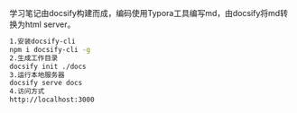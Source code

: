 学习笔记由docsify构建而成，编码使用Typora工具编写md，由docsify将md转换为html server。

```bash
1.安装docsify-cli
npm i docsify-cli -g
2.生成工作目录
docsify init ./docs
3.运行本地服务器
docsify serve docs
4.访问方式
http://localhost:3000
```